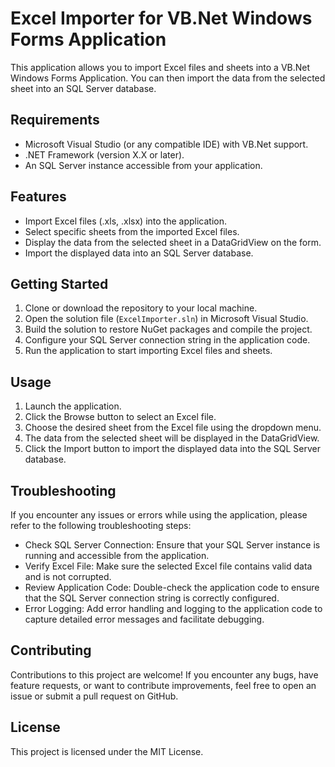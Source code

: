 # Excel Importer for VB.Net Windows Forms Application

This application allows you to import Excel files and sheets into a VB.Net Windows Forms Application. You can then import the data from the selected sheet into an SQL Server database.

## Requirements
- Microsoft Visual Studio (or any compatible IDE) with VB.Net support.
- .NET Framework (version X.X or later).
- An SQL Server instance accessible from your application.

## Features
- Import Excel files (.xls, .xlsx) into the application.
- Select specific sheets from the imported Excel files.
- Display the data from the selected sheet in a DataGridView on the form.
- Import the displayed data into an SQL Server database.

## Getting Started
1. Clone or download the repository to your local machine.
2. Open the solution file (`ExcelImporter.sln`) in Microsoft Visual Studio.
3. Build the solution to restore NuGet packages and compile the project.
4. Configure your SQL Server connection string in the application code.
5. Run the application to start importing Excel files and sheets.

## Usage
1. Launch the application.
2. Click the Browse button to select an Excel file.
3. Choose the desired sheet from the Excel file using the dropdown menu.
4. The data from the selected sheet will be displayed in the DataGridView.
5. Click the Import button to import the displayed data into the SQL Server database.

## Troubleshooting
If you encounter any issues or errors while using the application, please refer to the following troubleshooting steps:
- Check SQL Server Connection: Ensure that your SQL Server instance is running and accessible from the application.
- Verify Excel File: Make sure the selected Excel file contains valid data and is not corrupted.
- Review Application Code: Double-check the application code to ensure that the SQL Server connection string is correctly configured.
- Error Logging: Add error handling and logging to the application code to capture detailed error messages and facilitate debugging.

## Contributing
Contributions to this project are welcome! If you encounter any bugs, have feature requests, or want to contribute improvements, feel free to open an issue or submit a pull request on GitHub.

## License
This project is licensed under the MIT License.
